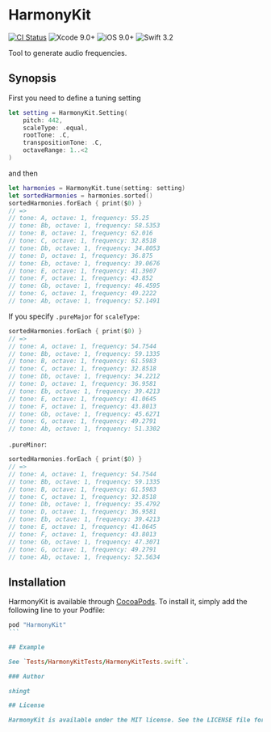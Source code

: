 # HarmonyKit

[![CI Status](http://img.shields.io/travis/shingt/HarmonyKit.svg?style=flat)](https://travis-ci.org/shingt/HarmonyKit)
![Xcode 9.0+](https://img.shields.io/badge/Xcode-9.0-blue.svg)
![iOS 9.0+](https://img.shields.io/badge/iOS-9.0%2B-blue.svg)
![Swift 3.2](https://img.shields.io/badge/Swift-3.2-orange.svg)

Tool to generate audio frequencies.

## Synopsis

First you need to define a tuning setting 

```swift
let setting = HarmonyKit.Setting(
    pitch: 442,
    scaleType: .equal,
    rootTone: .C,
    transpositionTone: .C,
    octaveRange: 1..<2
)
```

and then

```swift
let harmonies = HarmonyKit.tune(setting: setting)
let sortedHarmonies = harmonies.sorted()
sortedHarmonies.forEach { print($0) }
// =>
// tone: A, octave: 1, frequency: 55.25
// tone: Bb, octave: 1, frequency: 58.5353
// tone: B, octave: 1, frequency: 62.016
// tone: C, octave: 1, frequency: 32.8518
// tone: Db, octave: 1, frequency: 34.8053
// tone: D, octave: 1, frequency: 36.875
// tone: Eb, octave: 1, frequency: 39.0676
// tone: E, octave: 1, frequency: 41.3907
// tone: F, octave: 1, frequency: 43.852
// tone: Gb, octave: 1, frequency: 46.4595
// tone: G, octave: 1, frequency: 49.2222
// tone: Ab, octave: 1, frequency: 52.1491
```

If you specify `.pureMajor` for `scaleType`:

```swift
sortedHarmonies.forEach { print($0) }
// =>
// tone: A, octave: 1, frequency: 54.7544
// tone: Bb, octave: 1, frequency: 59.1335
// tone: B, octave: 1, frequency: 61.5983
// tone: C, octave: 1, frequency: 32.8518
// tone: Db, octave: 1, frequency: 34.2212
// tone: D, octave: 1, frequency: 36.9581
// tone: Eb, octave: 1, frequency: 39.4213
// tone: E, octave: 1, frequency: 41.0645
// tone: F, octave: 1, frequency: 43.8013
// tone: Gb, octave: 1, frequency: 45.6271
// tone: G, octave: 1, frequency: 49.2791
// tone: Ab, octave: 1, frequency: 51.3302
```

`.pureMinor`:

```swift
sortedHarmonies.forEach { print($0) }
// =>
// tone: A, octave: 1, frequency: 54.7544
// tone: Bb, octave: 1, frequency: 59.1335
// tone: B, octave: 1, frequency: 61.5983
// tone: C, octave: 1, frequency: 32.8518
// tone: Db, octave: 1, frequency: 35.4792
// tone: D, octave: 1, frequency: 36.9581
// tone: Eb, octave: 1, frequency: 39.4213
// tone: E, octave: 1, frequency: 41.0645
// tone: F, octave: 1, frequency: 43.8013
// tone: Gb, octave: 1, frequency: 47.3071
// tone: G, octave: 1, frequency: 49.2791
// tone: Ab, octave: 1, frequency: 52.5634
```

## Installation

HarmonyKit is available through [CocoaPods](http://cocoapods.org). To install it, simply add the following line to your Podfile:

```ruby
pod "HarmonyKit"
```　

## Example

See `Tests/HarmonyKitTests/HarmonyKitTests.swift`.

### Author

shingt

## License

HarmonyKit is available under the MIT license. See the LICENSE file for more info.


